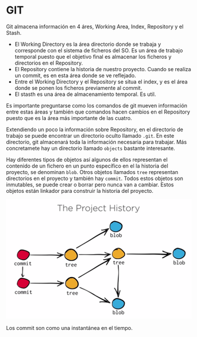# GIT

Git almacena información en 4 áres, Working Area, Index, Repository y el Stash. 

* El Working Directory es la área directorio donde se trabaja y corresponde con el sistema de ficheros del SO. Es un área de trabajo temporal puesto que el objetivo final es almacenar los ficheros  y directorios en el Repository.
* El Repository contiene la historia de nuestro proyecto. Cuando se realiza un commit, es en esta área donde se ve reflejado.
* Entre el Working Directory y el Repository se situa el index, y es el área donde se ponen los ficheros previamente al commit.
* El stasth es una área de almacenamiento temporal. Es util.

Es importante preguntarse como los comandos de git mueven información entre estas áreas y también que comandos hacen cambios en el Repository puesto que es la área más importante de las cuatro.


Extendiendo un poco la información sobre Repository, en el directorio de trabajo se puede encontrar un directorio oculto llamado `.git`.  En este directorio, git almacenará toda la información necesaria para trabajar. Más concretamete hay un directorio llamado `objects` bastante interesante.

Hay diferentes tipos de objetos así algunos de ellos representan el contenido de un fichero en un punto específico en el la historia del proyecto, se denominan `blob`.  Otros objetos llamados `tree` representan  directorios en el proyecto y también hay `commit`. Todos estos objetos son inmutables, se puede crear o borrar pero nunca van a cambiar. Estos objetos están linkador para construir la historia del proyecto. 

![alt text](./images/git-history.png "Git history")


Los commit son como una instantánea en el tiempo.